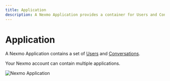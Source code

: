 ```yaml
---
title: Application
description: A Nexmo Application provides a container for Users and Conversations.
---
```


# Application

A Nexmo Application contains a set of [Users](/conversation/concepts/user) and [Conversations](/conversation/concepts/conversation).

Your Nexmo account can contain multiple applications.

![Nexmo Application](/assets/images/conversation-application.png)